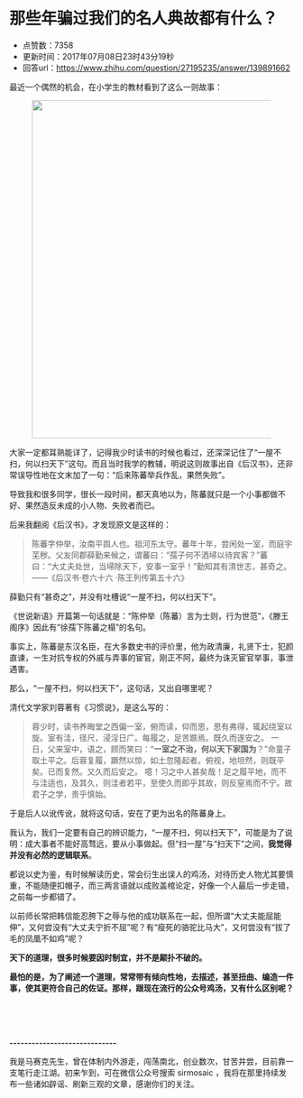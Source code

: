 # 那些年骗过我们的名人典故都有什么？
- 点赞数：7358
- 更新时间：2017年07月08日23时43分19秒
- 回答url：https://www.zhihu.com/question/27195235/answer/139891662
<body>
 <p data-pid="yn1nx5A6">最近一个偶然的机会，在小学生的教材看到了这么一则故事：</p>
 <figure>
  <img src="https://pic1.zhimg.com/50/v2-54e676d5c3dca591e91195a117e5da57_720w.jpg?source=1940ef5c" data-rawwidth="600" data-rawheight="843" data-original-token="v2-54e676d5c3dca591e91195a117e5da57" class="origin_image zh-lightbox-thumb" width="600" data-original="https://pica.zhimg.com/v2-54e676d5c3dca591e91195a117e5da57_r.jpg?source=1940ef5c">
 </figure>
 <p data-pid="RHnEuDWz">大家一定都耳熟能详了，记得我少时读书的时候也看过，还深深记住了“一屋不扫，何以扫天下”这句。而且当时我学的教辅，明说这则故事出自《后汉书》，还非常误导性地在文末加了一句：“后来陈蕃举兵作乱，果然失败”。</p>
 <p data-pid="isNdZVNj">导致我和很多同学，很长一段时间，都天真地以为，陈蕃就只是一个小事都做不好、果然造反未成的小人物、失败者而已。</p>
 <p data-pid="kjNnN3-U">后来我翻阅《后汉书》，才发现原文是这样的：</p>
 <blockquote data-pid="M0Frd_Ot">
  陈蕃字仲举，汝南平舆人也。祖河东太守。蕃年十年，尝闲处一室，而庭宇芜秽。父友同郡薛勤来候之，谓蕃曰：“孺子何不洒埽以待宾客？”蕃曰：“大丈夫处世，当埽除天下，安事一室乎！”勤知其有清世志，甚奇之。 ——《后汉书·卷六十六 ·陈王列传第五十六》
 </blockquote>
 <p data-pid="oN3maCOQ">薛勤只有“甚奇之”，并没有吐槽说“一屋不扫，何以扫天下”。</p>
 <p data-pid="gERlpOg1">《世说新语》开篇第一句话就是：“陈仲举（陈蕃）言为士则，行为世范”，《滕王阁序》因此有“徐孺下陈蕃之榻”的名句。</p>
 <p data-pid="gb0m3nlx">事实上，陈蕃是东汉名臣，在大多数史书的评价里，他为政清廉，礼贤下士，犯颜直谏，一生对抗专权的外戚与弄事的宦官，刚正不阿，最终为诛灭宦官举事，事泄遇害。</p>
 <p data-pid="_VUxINDZ">那么，“一屋不扫，何以扫天下”，这句话，又出自哪里呢？</p>
 <p data-pid="Q9silWV8">清代文学家刘蓉著有《习惯说》，是这么写的：</p>
 <blockquote data-pid="Q1XhdJc3">
  蓉少时，读书养晦堂之西偏一室，俯而读，仰而思，思有弗得，辄起绕室以旋。室有洼，径尺，浸淫日广。每履之，足苦踬焉。既久而遂安之。 一日，父来室中，语之，顾而笑曰：“<b>一室之不治，何以天下家国为</b>？”命童子取土平之。后蓉复履，蹶然以惊，如土忽隆起者。俯视，地坦然，则既平矣。已而复然。又久而后安之。 噫！习之中人甚矣哉！足之履平地，而不与洼适也，及其久，则洼者若平，至使久而即乎其故，则反窒焉而不宁。故君子之学，贵乎慎始。
 </blockquote>
 <p data-pid="jZKOtR48">于是后人以讹传讹，就将这句话，安在了更为出名的陈蕃身上。</p>
 <p data-pid="1RO8suBD">我认为，我们一定要有自己的辨识能力，“一屋不扫，何以扫天下”，可能是为了说明：成大事者不能好高骛远，要从小事做起。但“扫一屋”与“扫天下”之间，<b>我觉得并没有必然的逻辑联系</b>。</p>
 <p data-pid="7kWq2Jmz">都说以史为鉴，有时候解读历史，常会衍生出误人的鸡汤，对待历史人物尤其要慎重，不能随便扣帽子，而三两言语就以成败盖棺论定，好像一个人最后一步走错，之前每一步都错了。</p>
 <p data-pid="Ati2CKAm">以前师长常把韩信能忍胯下之辱与他的成功联系在一起，但所谓“大丈夫能屈能伸”，又何尝没有“大丈夫宁折不屈”呢？有“瘦死的骆驼比马大”，又何尝没有“拔了毛的凤凰不如鸡”呢？</p>
 <p data-pid="jucV54wU"><b>天下的道理，很多时候要因时制宜，并不是颠扑不破的。</b></p>
 <p data-pid="yYYXgFHQ"><b>最怕的是，为了阐述一个道理，常常带有倾向性地，去描述，甚至扭曲、编造一件事，使其更符合自己的佐证。那样，跟现在流行的公众号鸡汤，又有什么区别呢？</b></p>
 <br>
 <br>
 <br>
 <p data-pid="lq0uEYC4"><b>-----------------------------</b></p>
 <p data-pid="pYwINhBR">我是马赛克先生，曾在体制内外游走，闯荡南北，创业数次，甘苦并尝，目前靠一支笔行走江湖。初来乍到，可在微信公众号搜索 sirmosaic ，我将在那里持续发布一些诸如辟谣、刷新三观的文章，感谢你们的关注。</p>
</body>